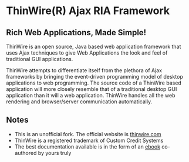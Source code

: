 # ThinWire(R) Ajax RIA Framework

## Rich Web Applications, Made Simple!

ThinWire is an open source, Java based web application framework that
uses Ajax techniques to give Web Applications the look and feel of
traditional GUI applications.

ThinWire attempts to differentiate itself from the plethora of Ajax 
frameworks by bringing the event-driven programming model of desktop
applications to web programming. The source code of a ThinWire based
application will more closely resemble that of a traditional desktop
GUI application than it will a web application. ThinWire handles all
the web rendering and browser/server communication automatically.

## Notes

- This is an unofficial fork. The official website is [thinwire.com][1]
- ThinWire is a registered trademark of Custom Credit Systems
- The best documentation available is in the form of an [ebook][2]
  co-authored by yours truly


[1]: http://thinwire.com
[2]: http://www.informit.com/store/thinwire84892-handbook-a-guide-to-creating-effective-9780132366229
